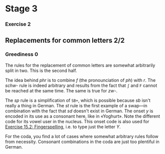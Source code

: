# Stage 3

### Exercise 2

## Replacements for common letters 2/2

### Greediness 0

The rules for the replacement of common letters are somewhat arbitrarily split in two.
This is the second half.

<!--separator-->

The idea behind *phr* is to combine *f* (the pronounciation of *ph*) with *r*.
The *schw-* rule is indeed arbitrary and results from the fact that `ʃ` and `F` cannot be reached at the same time.
The same is true for *zw-*.

The *sp* rule is a simplification of `SB+`, which is possible because *sb* isn't really a thing in German.
The *st* rule is the first example of a swap—in combination with the fact that *sd* doesn't exist in German.
The onset *y* is encoded in its use as a consonant here, like in «Yoghurt».
Note the different code for its vowel user in the nucleus.
This onset code is also used for [Exercise 15.2: Fingerspelling](/SystemDE/TextEN/55), i.e. to type just the letter *Y*.

For the coda, you find a lot of cases where somewhat arbitrary rules follow from necessity.
Consonant combinations in the coda are just too plentiful in German.
